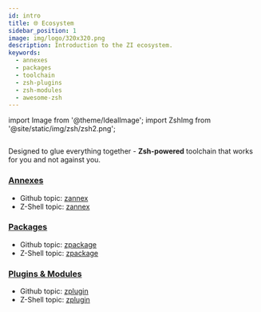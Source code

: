 ```yaml
---
id: intro
title: 🌐 Ecosystem
sidebar_position: 1
image: img/logo/320x320.png
description: Introduction to the ZI ecosystem.
keywords:
  - annexes
  - packages
  - toolchain
  - zsh-plugins
  - zsh-modules
  - awesome-zsh
---
```


import Image from '@theme/IdealImage';
import ZshImg from '@site/static/img/zsh/zsh2.png';

<Image className="ScreenView" img={ZshImg} />

Designed to glue everything together - <b>Zsh-powered</b> toolchain that works for you and not against you.

### <i class="fa-brands fa-superpowers"></i> [Annexes](/ecosystem/annexes/)

- Github topic: [zannex][gh-zannex]
- Z-Shell topic: [zannex][zannex]

### <i class="fa-solid fa-cubes"></i> [Packages](/ecosystem/packages/)

- Github topic: [zpackage][gh-zpackage]
- Z-Shell topic: [zpackage][zpackage]

### <i class="fa-solid fa-gear"></i> [Plugins & Modules](/ecosystem/plugins/)

- Github topic: [zplugin][gh-zplugin]
- Z-Shell topic: [zplugin][zplugin]

[zannex]: https://github.com/search?q=topic%3Azannex+org%3Az-shell&type=Repositories
[gh-zannex]: https://github.com/topics/zannex
[zpackage]: https://github.com/search?q=topic%3Azpackage+org%3Az-shell&type=Repositories
[gh-zpackage]: https://github.com/topics/zpackage
[zplugin]: https://github.com/search?q=topic%3Azplugin+org%3Az-shell&type=Repositories
[gh-zplugin]: https://github.com/topics/zplugin
